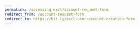 ```yaml
---
permalink: /accessing-excl/account-request-form
redirect_from: /account-request-form
redirect_to: https://bit.ly/excl-user-account-creation-form
---
```

